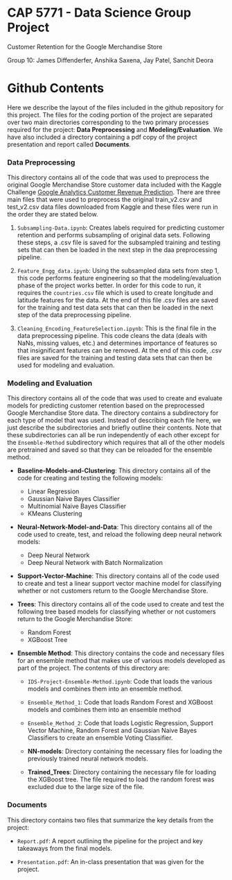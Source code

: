 # CAP 5771 - Data Science Group Project

Customer Retention for the Google Merchandise Store

Group 10: James Diffenderfer, Anshika Saxena, Jay Patel, Sanchit Deora

# Github Contents

Here we describe the layout of the files included in the github repository for this project. The files for the coding portion of the project are separated over two main directories corresponding to the two primary processes required for the project: **Data Preprocessing** and **Modeling/Evaluation**. We have also included a directory containing a pdf copy of the project presentation and report called **Documents**.

### Data Preprocessing

This directory contains all of the code that was used to preprocess the original Google Merchandise Store customer data included with the Kaggle Challenge [Google Analytics Customer Revenue Prediction](https://www.kaggle.com/c/ga-customer-revenue-prediction/data). There are three main files that were used to preprocess the original train_v2.csv and test_v2.csv data files downloaded from Kaggle and these files were run in the order they are stated below.

1. `Subsampling-Data.ipynb`: Creates labels required for predicting customer retention and performs subsampling of original data sets. Following these steps, a .csv file is saved for the subsampled training and testing sets that can then be loaded in the next step in the daa preprocessing pipeline.

2. `Feature_Engg_data.ipynb`: Using the subsampled data sets from step 1, this code performs feature engineering so that the modeling/evaluation phase of the project works better. In order for this code to run, it requires the `countries.csv` file which is used to create longitude and latitude features for the data. At the end of this file .csv files are saved for the training and test data sets that can then be loaded in the next step of the data preprocessing pipeline.

3. `Cleaning_Encoding_FeatureSelection.ipynb`: This is the final file in the data preprocessing pipeline. This code cleans the data (deals with NaNs, missing values, etc.) and determines importance of features so that insignificant features can be removed. At the end of this code, .csv files are saved for the training and testing data sets that can then be used for modeling and evaluation.

### Modeling and Evaluation

This directory contains all of the code that was used to create and evaluate models for predicting customer retention based on the preprocessed Google Merchandise Store data. The directory contains a subdirectory for each type of model that was used. Instead of describing each file here, we just describe the subdirectories and briefly outline their contents. Note that these subdirectories can all be run independently of each other except for the `Ensemble-Method` subdirectory which requires that all of the other models are pretrained and saved so that they can be reloaded for the ensemble method.

* **Baseline-Models-and-Clustering**: This directory contains all of the code for creating and testing the following models:

  * Linear Regression
  * Gaussian Naive Bayes Classifier
  * Multinomial Naive Bayes Classifier
  * KMeans Clustering


* **Neural-Network-Model-and-Data**: This directory contains all of the code used to create, test, and reload the following deep neural network models:

  * Deep Neural Network
  * Deep Neural Network with Batch Normalization


* **Support-Vector-Machine**: This directory contains all of the code used to create and test a linear support vector machine model for classifying whether or not customers return to the Google Merchandise Store.

* **Trees**: This directory contains all of the code used to create and test the following tree based models for classifying whether or not customers return to the Google Merchandise Store:

  * Random Forest
  * XGBoost Tree

* **Ensemble Method**: This directory contains the code and necessary files for an ensemble method that makes use of various models developed as part of the project. The contents of this directory are:

  * `IDS-Project-Ensemble-Method.ipynb`: Code that loads the various models and combines them into an ensemble method.
  
  * `Ensemble_Method_1`: Code that loads Random Forest and XGBoost models and combines them into an ensemble method
  
  * `Ensemble_Method_2`: Code that loads Logistic Regression, Support Vector Machine, Random Forest and Gaussian Naive Bayes Classifiers to create an ensemble Voting Classifier.

  * **NN-models**: Directory containing the necessary files for loading the previously trained neural network models.

  * **Trained_Trees**: Directory containing the necessary file for loading the XGBoost tree. The file required to load the random forest was excluded due to the large size of the file. 

### Documents

This directory contains two files that summarize the key details from the project:

* `Report.pdf`: A report outlining the pipeline for the project and key takeaways from the final models.

* `Presentation.pdf`: An in-class presentation that was given for the project.
